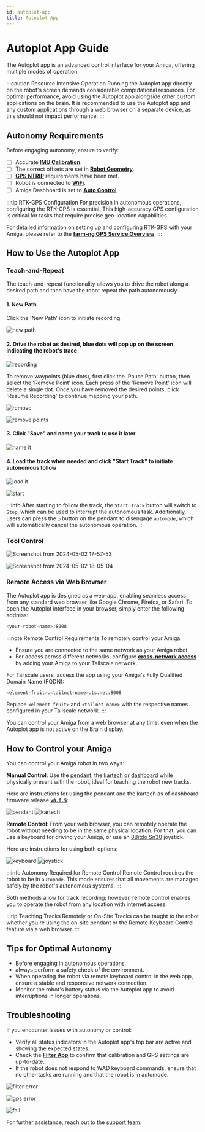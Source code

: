 ```yaml
---
id: autoplot-app
title: Autoplot App
---
```


# Autoplot App Guide

The Autoplot app is an advanced control interface for your Amiga,
offering multiple modes of
operation:

:::caution Resource Intensive Operation
Running the Autoplot app directly on the robot's
 screen demands considerable computational resources.
  For optimal performance, avoid using the Autoplot app
   alongside other custom applications on the brain.
It is recommended to use the Autoplot app and
any custom applications through a web browser
 on a separate device, as this should not impact performance.
:::

## Autonomy Requirements

Before engaging autonomy, ensure to verify:

- [ ] Accurate [**IMU Calibration**](/docs/apps/launcher/#imu-calibration).
- [ ] The correct offsets are set in [**Robot Geometry**](/docs/apps/launcher/#robot-geometry).
- [ ] [**GPS NTRIP**](docs/apps/launcher/#gps-ntrip) requirements have been met.
- [ ] Robot is connected to [**WiFi**](docs/apps/launcher/#wifi).
- [ ] Amiga Dashboard is set to [**Auto Control**](docs/dashboard/dashboard-user-guide#auto-control).

:::tip RTK-GPS Configuration
For precision in autonomous operations,
configuring the RTK-GPS is essential.
This high-accuracy GPS configuration is
critical for tasks that require precise geo-location capabilities.

For detailed information on setting up and
configuring RTK-GPS with your Amiga, please refer
to the [**farm-ng GPS Service Overview**](/docs/concepts/gps_service#Requirements).
:::

## How to Use the Autoplot App

### Teach-and-Repeat

The teach-and-repeat functionality allows you to
 drive the robot along a desired path
and then have the robot repeat the path autonomously.

#### 1. New Path

Click the 'New Path' icon to initiate recording.

![new path](https://github.com/farm-ng/amiga-dev-kit/assets/133177230/4e338205-6f07-42a7-8131-5ee6522d597b)

#### 2. Drive the robot as desired, blue dots will pop up on the screen indicating the robot's trace

![recording](https://github.com/farm-ng/amiga-dev-kit/assets/133177230/65c208c2-0685-48b6-ba51-8124747c5e85)

To remove waypoints (blue dots), first click the
 'Pause Path' button, then select the 'Remove Point' icon.
  Each press of the 'Remove Point' icon will delete a single dot.
   Once you have removed the desired points, click 'Resume Recording'
    to continue mapping your path.

![remove](https://github.com/farm-ng/amiga-dev-kit/assets/133177230/697f37f8-435b-4d4c-945b-7c12fd22b2dd)

![remove points](https://github.com/farm-ng/amiga-dev-kit/assets/133177230/22cb8ddf-87c7-4d13-b9d6-6d976b1d120f)

#### 3. Click "Save" and name your track to use it later

![name it](https://github.com/farm-ng/amiga-dev-kit/assets/133177230/e31b3e77-4b94-4119-a0cc-2efd260c0fff)

#### 4. Load the track when needed and click "Start Track" to initiate autonomous follow

![load it](https://github.com/farm-ng/amiga-dev-kit/assets/133177230/deb2daaf-37bf-4a51-9537-1ffcda67464c)

![start](https://github.com/farm-ng/amiga-dev-kit/assets/133177230/621eb211-1e2d-4553-a202-fb9e8eac962d)

:::info
After starting to follow the track, the `Start Track` button will switch to `Stop`,
which can be used to interrupt the autonomous task.
Additionally, users can press the `○` button on the pendant to disengage `automode`,
which will automatically cancel the autonomous operation.
:::

### Tool Control

![Screenshot from 2024-05-02 17-57-53](https://github.com/farm-ng/amiga-dev-kit/assets/133177230/7ea61bf7-d90f-4c06-b98e-bc7f76133213)

![Screenshot from 2024-05-02 18-05-04](https://github.com/farm-ng/amiga-dev-kit/assets/133177230/ffb45918-ed86-497d-a72b-5892d75053ab)

### Remote Access via Web Browser

The Autoplot app is designed as a web-app,
enabling seamless access from any standard web browser
like Google Chrome, Firefox, or Safari.
To open the Autoplot interface in your browser,
simply enter the following address:

```bash
<your-robot-name>:8008
```

:::note Remote Control Requirements
To remotely control your Amiga:

- Ensure you are connected to the same network as your Amiga robot.
- For access across different networks,
  configure [**cross-network access**](/docs/ssh#recommended-configure-cross-network-access)
by adding your Amiga to your Tailscale network.

For Tailscale users, access the app using your Amiga's
Fully Qualified Domain Name (FQDN):

```bash
<element-fruit>.<tailnet-name>.ts.net:8008
```

Replace `<element-fruit>` and `<tailnet-name>`
with the respective names configured in your
Tailscale network.
:::

You can control your Amiga from a web browser at any time,
even when the Autoplot app is not active
on the Brain display.

## How to Control your Amiga

You can control your Amiga robot in two ways:

**Manual Control**: Use the [pendant](/docs/pendant),
the [kartech](https://kar-tech.com/single-axis-joystick-universal-mega-system.html)
or [dashboard](/docs/dashboard/dashboard-user-guide)
while physically present with the robot,
ideal for teaching the robot new tracks.

Here are instructions for using the pendant
and the kartech as of dashboard firmware
release [**`v0.0.5`**](https://github.com/farm-ng/amiga-dev-kit/releases):

![pendant](https://github.com/farm-ng/amiga-dev-kit/assets/39603677/4a8fbe60-7780-4f32-b92f-6ce895a706e0)
![kartech](https://github.com/farm-ng/amiga-dev-kit/assets/39603677/99aee18e-e7d2-41c5-888b-6d38365c699e)

**Remote Control**: From your web browser,
you can remotely operate the robot without needing
to be in the same physical location.
For that, you can use a keyboard for
driving your Amiga, or use an
[8Bitdo Sn30](https://shop.8bitdo.com/products/8bitdo-sn30-pro-bluetooth-gamepad) joystick.

Here are instructions for using both options:

![keyboard](https://github.com/farm-ng/amiga-dev-kit/assets/39603677/6d81ee6c-6f9b-4395-ab4b-aaaa01b17565)
![joystick](https://github.com/farm-ng/amiga-dev-kit/assets/39603677/6bf57701-f241-4855-a675-d174084637b4)

:::info Autonomy Required for Remote Control
Remote Control requires the robot to be in `automode`.
This mode ensures that all movements
are managed safely by the robot's autonomous systems.
:::

Both methods allow for track recording;
however, remote control enables you to operate the
robot from any location with internet access.

:::tip Teaching Tracks Remotely or On-Site
Tracks can be taught to the robot
whether you're using the on-site pendant or the Remote Keyboard
Control feature via a web browser.
:::

## Tips for Optimal Autonomy

- Before engaging in autonomous operations,
- always perform a safety check of the environment.
- When operating the robot via remote keyboard control
in the web app, ensure a stable and
responsive network connection.
- Monitor the robot's battery status via the Autoplot app
to avoid interruptions in longer operations.

## Troubleshooting

If you encounter issues with autonomy or control:

- Verify all status indicators in the Autoplot app's
top bar are active and showing the expected states.
- Check the [**Filter App**](/docs/apps/filter_app)
to confirm that calibration and GPS settings are up-to-date.
- If the robot does not respond to WAD keyboard commands,
ensure that no other tasks are running and
that the robot is in automode.

![filter error](https://github.com/farm-ng/amiga-dev-kit/assets/133177230/9e6ab78d-dd52-4d86-9688-53b7ee9bff66)

![gps error](https://github.com/farm-ng/amiga-dev-kit/assets/133177230/c026d6fb-c86e-43d9-b8ca-928bd2ed5515)

![fail](https://github.com/farm-ng/amiga-dev-kit/assets/133177230/9bd8b212-3286-4bac-9e40-2ec86b9ff11d)

For further assistance, reach out to the [support team](mailto:support@farm-ng.com).
